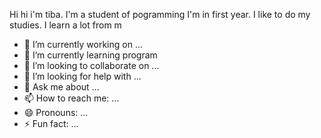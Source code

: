 Hi 
hi i'm tiba. I'm a student of pogramming I'm in first year. I like to do my studies. I learn a lot from m
- 🔭 I’m currently working on ...
- 🌱 I’m currently learning program
- 👯 I’m looking to collaborate on ...
- 🤔 I’m looking for help with ...
- 💬 Ask me about ...
- 📫 How to reach me: ...
- 😄 Pronouns: ...
- ⚡ Fun fact: ...

